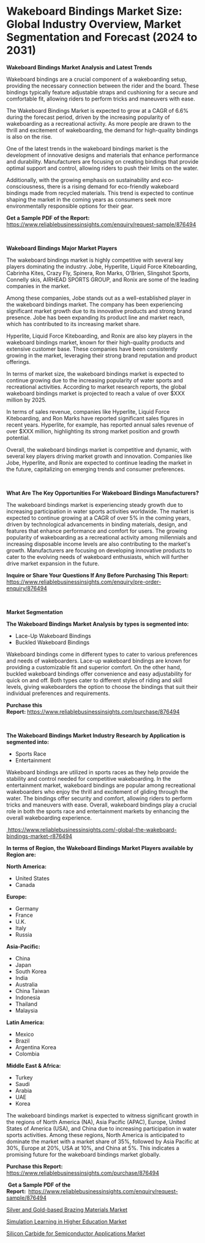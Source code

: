 <p><h1>Wakeboard Bindings Market Size: Global Industry Overview, Market Segmentation and Forecast (2024 to 2031)</h1></p><p><strong>Wakeboard Bindings Market Analysis and Latest Trends</strong></p>
<p><p>Wakeboard bindings are a crucial component of a wakeboarding setup, providing the necessary connection between the rider and the board. These bindings typically feature adjustable straps and cushioning for a secure and comfortable fit, allowing riders to perform tricks and maneuvers with ease.</p><p>The Wakeboard Bindings Market is expected to grow at a CAGR of 6.6% during the forecast period, driven by the increasing popularity of wakeboarding as a recreational activity. As more people are drawn to the thrill and excitement of wakeboarding, the demand for high-quality bindings is also on the rise.</p><p>One of the latest trends in the wakeboard bindings market is the development of innovative designs and materials that enhance performance and durability. Manufacturers are focusing on creating bindings that provide optimal support and control, allowing riders to push their limits on the water.</p><p>Additionally, with the growing emphasis on sustainability and eco-consciousness, there is a rising demand for eco-friendly wakeboard bindings made from recycled materials. This trend is expected to continue shaping the market in the coming years as consumers seek more environmentally responsible options for their gear.</p></p>
<p><strong>Get a Sample PDF of the Report:&nbsp;</strong> <a href="https://www.reliablebusinessinsights.com/enquiry/request-sample/876494">https://www.reliablebusinessinsights.com/enquiry/request-sample/876494</a></p>
<p>&nbsp;</p>
<p><strong>Wakeboard Bindings Major Market Players</strong></p>
<p><p>The wakeboard bindings market is highly competitive with several key players dominating the industry. Jobe, Hyperlite, Liquid Force Kiteboarding, Cabrinha Kites, Crazy Fly, Spinera, Ron Marks, O’Brien, Slingshot Sports, Connelly skis, AIRHEAD SPORTS GROUP, and Ronix are some of the leading companies in the market.</p><p>Among these companies, Jobe stands out as a well-established player in the wakeboard bindings market. The company has been experiencing significant market growth due to its innovative products and strong brand presence. Jobe has been expanding its product line and market reach, which has contributed to its increasing market share.</p><p>Hyperlite, Liquid Force Kiteboarding, and Ronix are also key players in the wakeboard bindings market, known for their high-quality products and extensive customer base. These companies have been consistently growing in the market, leveraging their strong brand reputation and product offerings.</p><p>In terms of market size, the wakeboard bindings market is expected to continue growing due to the increasing popularity of water sports and recreational activities. According to market research reports, the global wakeboard bindings market is projected to reach a value of over $XXX million by 2025.</p><p>In terms of sales revenue, companies like Hyperlite, Liquid Force Kiteboarding, and Ron Marks have reported significant sales figures in recent years. Hyperlite, for example, has reported annual sales revenue of over $XXX million, highlighting its strong market position and growth potential.</p><p>Overall, the wakeboard bindings market is competitive and dynamic, with several key players driving market growth and innovation. Companies like Jobe, Hyperlite, and Ronix are expected to continue leading the market in the future, capitalizing on emerging trends and consumer preferences.</p></p>
<p>&nbsp;</p>
<p><strong>What Are The Key Opportunities For Wakeboard Bindings Manufacturers?</strong></p>
<p><p>The wakeboard bindings market is experiencing steady growth due to increasing participation in water sports activities worldwide. The market is expected to continue growing at a CAGR of over 5% in the coming years, driven by technological advancements in binding materials, design, and features that enhance performance and comfort for users. The growing popularity of wakeboarding as a recreational activity among millennials and increasing disposable income levels are also contributing to the market's growth. Manufacturers are focusing on developing innovative products to cater to the evolving needs of wakeboard enthusiasts, which will further drive market expansion in the future.</p></p>
<p><strong>Inquire or Share Your Questions If Any Before Purchasing This Report:</strong> <a href="https://www.reliablebusinessinsights.com/enquiry/pre-order-enquiry/876494">https://www.reliablebusinessinsights.com/enquiry/pre-order-enquiry/876494</a></p>
<p>&nbsp;</p>
<p><strong>Market Segmentation</strong></p>
<p><strong>The Wakeboard Bindings Market Analysis by types is segmented into:</strong></p>
<p><ul><li>Lace-Up Wakeboard Bindings</li><li>Buckled Wakeboard Bindings</li></ul></p>
<p><p>Wakeboard bindings come in different types to cater to various preferences and needs of wakeboarders. Lace-up wakeboard bindings are known for providing a customizable fit and superior comfort. On the other hand, buckled wakeboard bindings offer convenience and easy adjustability for quick on and off. Both types cater to different styles of riding and skill levels, giving wakeboarders the option to choose the bindings that suit their individual preferences and requirements.</p></p>
<p><strong>Purchase this Report:&nbsp;</strong><a href="https://www.reliablebusinessinsights.com/purchase/876494">https://www.reliablebusinessinsights.com/purchase/876494</a></p>
<p>&nbsp;</p>
<p><strong>The Wakeboard Bindings Market Industry Research by Application is segmented into:</strong></p>
<p><ul><li>Sports Race</li><li>Entertainment</li></ul></p>
<p><p>Wakeboard bindings are utilized in sports races as they help provide the stability and control needed for competitive wakeboarding. In the entertainment market, wakeboard bindings are popular among recreational wakeboarders who enjoy the thrill and excitement of gliding through the water. The bindings offer security and comfort, allowing riders to perform tricks and maneuvers with ease. Overall, wakeboard bindings play a crucial role in both the sports race and entertainment markets by enhancing the overall wakeboarding experience.</p></p>
<p><a href="https://www.reliablebusinessinsights.com/-global-the-wakeboard-bindings-market-r876494">&nbsp;https://www.reliablebusinessinsights.com/-global-the-wakeboard-bindings-market-r876494</a></p>
<p><strong>In terms of Region, the Wakeboard Bindings Market Players available by Region are:</strong></p>
<p>
    <p> <strong> North America: </strong>
        <ul>
            <li>United States</li>
            <li>Canada</li>
        </ul>
        </p> 
    <p> <strong> Europe: </strong>
        <ul>
            <li>Germany</li>
            <li>France</li>
            <li>U.K.</li>
            <li>Italy</li>
            <li>Russia</li>
        </ul>
        </p> 
    <p> <strong> Asia-Pacific: </strong>
        <ul>
            <li>China</li>
            <li>Japan</li>
            <li>South Korea</li>
            <li>India</li>
            <li>Australia</li>
            <li>China Taiwan</li>
            <li>Indonesia</li>
            <li>Thailand</li>
            <li>Malaysia</li>
        </ul>
        </p> 
    <p> <strong> Latin America: </strong>
        <ul>
            <li>Mexico</li>
            <li>Brazil</li>
            <li>Argentina Korea</li>
            <li>Colombia</li>
        </ul>
        </p> 
    <p> <strong> Middle East & Africa: </strong>
        <ul>
            <li>Turkey</li>
            <li>Saudi</li>
            <li>Arabia</li>
            <li>UAE</li>
            <li>Korea</li>
        </ul>
    </p>
    </p>
<p><p>The wakeboard bindings market is expected to witness significant growth in the regions of North America (NA), Asia Pacific (APAC), Europe, United States of America (USA), and China due to increasing participation in water sports activities. Among these regions, North America is anticipated to dominate the market with a market share of 35%, followed by Asia Pacific at 30%, Europe at 20%, USA at 10%, and China at 5%. This indicates a promising future for the wakeboard bindings market globally.</p></p>
<p><strong>Purchase this Report: </strong><a href="https://www.reliablebusinessinsights.com/purchase/876494">https://www.reliablebusinessinsights.com/purchase/876494</a></p>
<p>&nbsp;<strong>Get a Sample PDF of the Report:&nbsp;&nbsp;</strong><a href="https://www.reliablebusinessinsights.com/enquiry/request-sample/876494">https://www.reliablebusinessinsights.com/enquiry/request-sample/876494</a></p>
<p><strong></strong></p>
<p><p><a href="https://github.com/josephpullman6599/Market-Research-Report-List-1/blob/main/silver-and-gold-based-brazing-materials-market.md">Silver and Gold-based Brazing Materials Market</a></p><p><a href="https://github.com/baileope6754/Market-Research-Report-List-1/blob/main/simulation-learning-in-higher-education-market.md">Simulation Learning in Higher Education Market</a></p><p><a href="https://github.com/jakobeblake56/Market-Research-Report-List-1/blob/main/silicon-carbide-for-semiconductor-applications-market.md">Silicon Carbide for Semiconductor Applications Market</a></p></p>